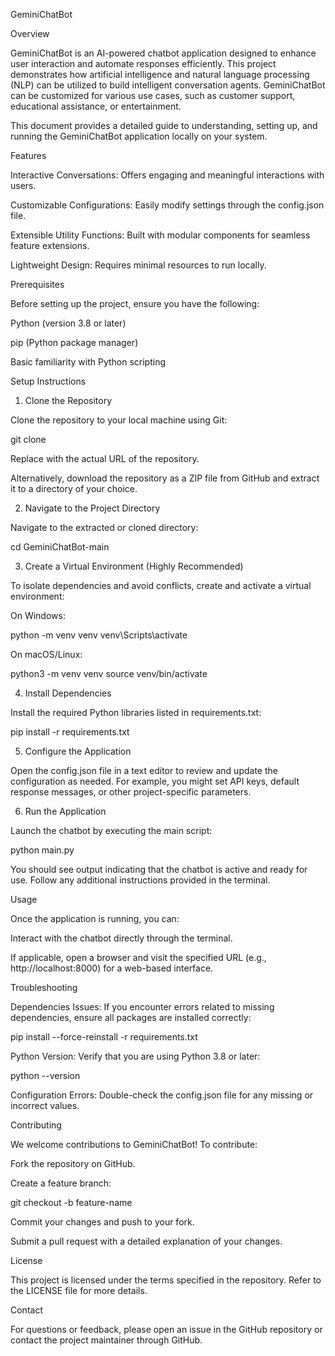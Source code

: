 GeminiChatBot

Overview

GeminiChatBot is an AI-powered chatbot application designed to enhance user interaction and automate responses efficiently. This project demonstrates how artificial intelligence and natural language processing (NLP) can be utilized to build intelligent conversation agents. GeminiChatBot can be customized for various use cases, such as customer support, educational assistance, or entertainment.

This document provides a detailed guide to understanding, setting up, and running the GeminiChatBot application locally on your system.

Features

Interactive Conversations: Offers engaging and meaningful interactions with users.

Customizable Configurations: Easily modify settings through the config.json file.

Extensible Utility Functions: Built with modular components for seamless feature extensions.

Lightweight Design: Requires minimal resources to run locally.

Prerequisites

Before setting up the project, ensure you have the following:

Python (version 3.8 or later)

pip (Python package manager)

Basic familiarity with Python scripting

Setup Instructions

1. Clone the Repository

Clone the repository to your local machine using Git:

git clone <repository-url>

Replace <repository-url> with the actual URL of the repository.

Alternatively, download the repository as a ZIP file from GitHub and extract it to a directory of your choice.

2. Navigate to the Project Directory

Navigate to the extracted or cloned directory:

cd GeminiChatBot-main

3. Create a Virtual Environment (Highly Recommended)

To isolate dependencies and avoid conflicts, create and activate a virtual environment:

On Windows:

python -m venv venv
venv\Scripts\activate

On macOS/Linux:

python3 -m venv venv
source venv/bin/activate

4. Install Dependencies

Install the required Python libraries listed in requirements.txt:

pip install -r requirements.txt

5. Configure the Application

Open the config.json file in a text editor to review and update the configuration as needed. For example, you might set API keys, default response messages, or other project-specific parameters.

6. Run the Application

Launch the chatbot by executing the main script:

python main.py

You should see output indicating that the chatbot is active and ready for use. Follow any additional instructions provided in the terminal.

Usage

Once the application is running, you can:

Interact with the chatbot directly through the terminal.

If applicable, open a browser and visit the specified URL (e.g., http://localhost:8000) for a web-based interface.

Troubleshooting

Dependencies Issues: If you encounter errors related to missing dependencies, ensure all packages are installed correctly:

pip install --force-reinstall -r requirements.txt

Python Version: Verify that you are using Python 3.8 or later:

python --version

Configuration Errors: Double-check the config.json file for any missing or incorrect values.

Contributing

We welcome contributions to GeminiChatBot! To contribute:

Fork the repository on GitHub.

Create a feature branch:

git checkout -b feature-name

Commit your changes and push to your fork.

Submit a pull request with a detailed explanation of your changes.

License

This project is licensed under the terms specified in the repository. Refer to the LICENSE file for more details.

Contact

For questions or feedback, please open an issue in the GitHub repository or contact the project maintainer through GitHub.

